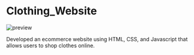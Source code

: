 # Clothing_Website

![preview](https://user-images.githubusercontent.com/82925076/195291286-ebd6f25d-1b49-40ea-962c-d833a41506bc.png)


Developed an ecommerce website using HTML, CSS, and Javascript that allows users to shop clothes online.
